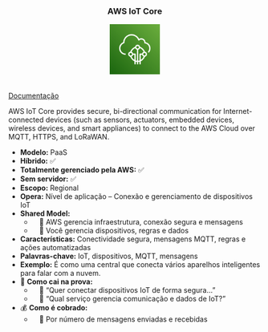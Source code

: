<div align="center">
  <h3>AWS IoT Core</h3>
  <img src="../assets/internet-das-coisas-(IoT)/IoT Core.png" alt="img" width="100"><br>
</div><br>

[Documentação](https://aws.amazon.com/pt/iot-core/)

AWS IoT Core provides secure, bi-directional communication for Internet-connected devices (such as sensors, actuators, embedded devices, wireless devices, and smart appliances) to connect to the AWS Cloud over MQTT, HTTPS, and LoRaWAN.

- **Modelo:** PaaS
- **Híbrido:** ✅
- **Totalmente gerenciado pela AWS:** ✅
- **Sem servidor:** ✅
- **Escopo:** Regional
- **Opera:** Nível de aplicação – Conexão e gerenciamento de dispositivos IoT
- **Shared Model:**
  -  🔹 AWS gerencia infraestrutura, conexão segura e mensagens
  -  🔹 Você gerencia dispositivos, regras e dados
- **Características:** Conectividade segura, mensagens MQTT, regras e ações automatizadas
- **Palavras-chave:** IoT, dispositivos, MQTT, mensagens
- **Exemplo:** É como uma central que conecta vários aparelhos inteligentes para falar com a nuvem.
- 📝 **Como cai na prova:**
  -  🔹 “Quer conectar dispositivos IoT de forma segura...”
  -  🔹 “Qual serviço gerencia comunicação e dados de IoT?”
- 💰 **Como é cobrado:**
  -  🔹 Por número de mensagens enviadas e recebidas

